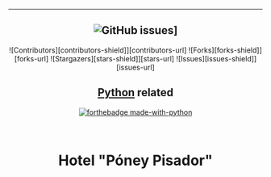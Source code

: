 <!-- Badges -->
<section align="center">
 
  ----
  ![GitHub issues](https://github.com/AstroCaro/ProyectoIntegrador)]
  ----
  ![Contributors][contributors-shield]][contributors-url]
  ![Forks][forks-shield]][forks-url]
  ![Stargazers][stars-shield]][stars-url]
  ![Issues][issues-shield]][issues-url]

## [Python](https://www.python.org/) related
[![forthebadge made-with-python](http://ForTheBadge.com/images/badges/made-with-python.svg)](https://www.python.org/)

  

</section>
<br />

<header align="center">
  
  <h1 align="center">Hotel "Póney Pisador"</h1>
   
</header>


```markdown
```

